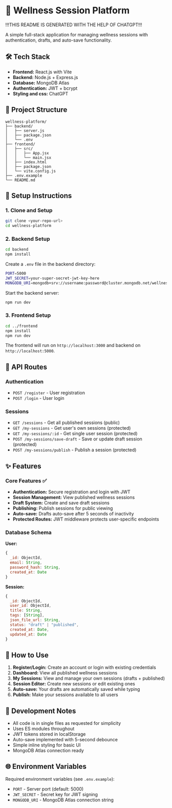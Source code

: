 # 🌿 Wellness Session Platform
!!!THIS README IS GENERATED WITH THE HELP OF CHATGPT!!!

A simple full-stack application for managing wellness sessions with authentication, drafts, and auto-save functionality.

## 🛠 Tech Stack
- **Frontend:** React.js with Vite
- **Backend:** Node.js + Express.js
- **Database:** MongoDB Atlas
- **Authentication:** JWT + bcrypt
- **Styling and css:** ChatGPT

## 📁 Project Structure
```
wellness-platform/
├── backend/
│   ├── server.js
│   ├── package.json
│   └── .env
├── frontend/
│   ├── src/
│   │   ├── App.jsx
│   │   └── main.jsx
│   ├── index.html
│   ├── package.json
│   └── vite.config.js
├── .env.example
└── README.md
```

## 🚀 Setup Instructions

### 1. Clone and Setup
```bash
git clone <your-repo-url>
cd wellness-platform
```

### 2. Backend Setup
```bash
cd backend
npm install
```

Create a `.env` file in the backend directory:
```bash
PORT=5000
JWT_SECRET=your-super-secret-jwt-key-here
MONGODB_URI=mongodb+srv://username:password@cluster.mongodb.net/wellness-platform
```

Start the backend server:
```bash
npm run dev
```

### 3. Frontend Setup
```bash
cd ../frontend
npm install
npm run dev
```

The frontend will run on `http://localhost:3000` and backend on `http://localhost:5000`.

## 📡 API Routes

### Authentication
- `POST /register` - User registration
- `POST /login` - User login

### Sessions
- `GET /sessions` - Get all published sessions (public)
- `GET /my-sessions` - Get user's own sessions (protected)
- `GET /my-sessions/:id` - Get single user session (protected)
- `POST /my-sessions/save-draft` - Save or update draft session (protected)
- `POST /my-sessions/publish` - Publish a session (protected)

## ✨ Features

### Core Features ✅
- **Authentication:** Secure registration and login with JWT
- **Session Management:** View published wellness sessions
- **Draft System:** Create and save draft sessions
- **Publishing:** Publish sessions for public viewing
- **Auto-save:** Drafts auto-save after 5 seconds of inactivity
- **Protected Routes:** JWT middleware protects user-specific endpoints

### Database Schema

**User:**
```javascript
{
  _id: ObjectId,
  email: String,
  password_hash: String,
  created_at: Date
}
```

**Session:**
```javascript
{
  _id: ObjectId,
  user_id: ObjectId,
  title: String,
  tags: [String],
  json_file_url: String,
  status: "draft" | "published",
  created_at: Date,
  updated_at: Date
}
```

## 🎯 How to Use

1. **Register/Login:** Create an account or login with existing credentials
2. **Dashboard:** View all published wellness sessions
3. **My Sessions:** View and manage your own sessions (drafts + published)
4. **Session Editor:** Create new sessions or edit existing ones
5. **Auto-save:** Your drafts are automatically saved while typing
6. **Publish:** Make your sessions available to all users

## 🔧 Development Notes

- All code is in single files as requested for simplicity
- Uses ES modules throughout
- JWT tokens stored in localStorage
- Auto-save implemented with 5-second debounce
- Simple inline styling for basic UI
- MongoDB Atlas connection ready

## 🌐 Environment Variables

Required environment variables (see `.env.example`):
- `PORT` - Server port (default: 5000)
- `JWT_SECRET` - Secret key for JWT signing
- `MONGODB_URI` - MongoDB Atlas connection string

